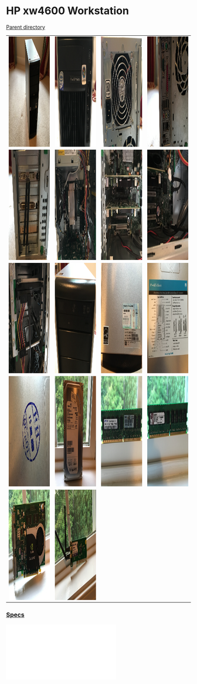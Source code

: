 # HP xw4600 Workstation
[Parent directory](../index.md)

<table>
  <tr>
    <td><img src='xw4600_1.JPG' width='400' height='300'/></td>
    <td><img src='xw4600_2.JPG' width='400' height='300'/></td>
    <td><img src='xw4600_3.JPG' width='400' height='300'/></td>
    <td><img src='xw4600_4.JPG' width='400' height='300'/></td>
  </tr>
  <tr>
    <td><img src='xw4600_5.JPG' width='400' height='300'/></td>
    <td><img src='xw4600_6.JPG' width='400' height='300'/></td>
    <td><img src='xw4600_7.JPG' width='400' height='300'/></td>
    <td><img src='xw4600_8.JPG' width='400' height='300'/></td>
  </tr>
  <tr>
    <td><img src='xw4600_9.JPG' width='400' height='300'/></td>
    <td><img src='xw4600_10.JPG' width='400' height='300'/></td>
    <td><img src='xw4600_11.jpg' width='400' height='300'/></td>
    <td><img src='xw4600_12.JPG' width='400' height='300'/></td>
  </tr>
  <tr>
    <td><img src='xw4600_13.JPG' width='400' height='300'/></td>
    <td><img src='xw4600_14.JPG' width='400' height='300'/></td>
    <td><img src='xw4600_15.JPG' width='400' height='300'/></td>
    <td><img src='xw4600_16.JPG' width='400' height='300'/></td>
  </tr>
  <tr>
    <td><img src='xw4600_17.JPG' width='400' height='300'/></td>
    <td><img src='xw4600_18.JPG' width='400' height='300'/></td>
  </tr>
</table>

### [Specs](Specs.txt)

<embed src='Specs.txt'>
